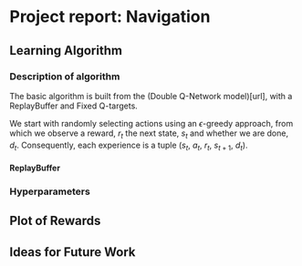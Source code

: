# Project report: Navigation

## Learning Algorithm

### Description of algorithm

The basic algorithm is built from the (Double Q-Network model)[url], with
a ReplayBuffer and Fixed Q-targets.

We start with randomly selecting actions using an $\epsilon$-greedy approach,
from which we observe a reward, $r_t$ the next state, $s_t$ and whether we are done, $d_t$.
Consequently, each experience is a tuple ($s_t$, $a_t$, $r_t$, $s_{t+1}$, $d_t$).



#### ReplayBuffer   

### Hyperparameters



## Plot of Rewards

## Ideas for Future Work

